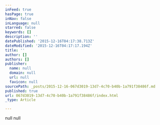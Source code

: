 ```yaml
---
inFeed: true
hasPage: true
inNav: false
inLanguage: null
starred: false
keywords: []
description: ''
datePublished: '2015-12-16T04:17:38.713Z'
dateModified: '2015-12-16T04:17:17.194Z'
title: ''
author: []
authors: []
publisher:
  name: null
  domain: null
  url: null
  favicon: null
sourcePath: _posts/2015-12-16-067d3019-13d7-4c70-b40b-1a791f38486f.md
published: true
url: 067d3019-13d7-4c70-b40b-1a791f38486f/index.html
_type: Article

---
```

null
null